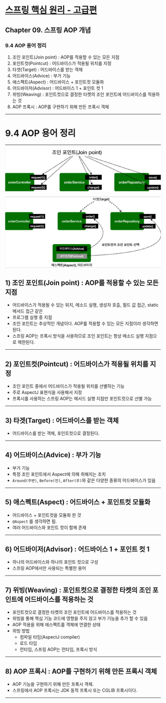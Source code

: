 # <a href = "../README.md" target="_blank">스프링 핵심 원리 - 고급편</a>
## Chapter 09. 스프링 AOP 개념
### 9.4 AOP 용어 정리
1) 조인 포인트(Join point) : AOP를 적용할 수 있는 모든 지점
2) 포인트컷(Pointcut) : 어드바이스가 적용될 위치를 지정
3) 타겟(Target) : 어드바이스를 받는 객체
4) 어드바이스(Advice) : 부가 기능
5) 애스펙트(Aspect) : 어드바이스 + 포인트컷 모듈화
6) 어드바이저(Advisor) : 어드바이스 1 + 포인트 컷 1
7) 위빙(Weaving) : 포인트컷으로 결정한 타켓의 조인 포인트에 어드바이스를 적용하는 것
8) AOP 프록시 : AOP를 구현하기 위해 만든 프록시 객체

---

# 9.4 AOP 용어 정리

---

![join_point](img/join_point.png)

![img.png](img/spring-aop.png)

## 1) 조인 포인트(Join point) : AOP를 적용할 수 있는 모든 지점
- 어드바이스가 적용될 수 있는 위치, 메소드 실행, 생성자 호출, 필드 값 접근, static 메서드 접근 같은
- 프로그램 실행 중 지점
- 조인 포인트는 추상적인 개념이다. AOP를 적용할 수 있는 모든 지점이라 생각하면 된다.
- 스프링 AOP는 프록시 방식을 사용하므로 조인 포인트는 항상 메소드 실행 지점으로 제한된다.

---

## 2) 포인트컷(Pointcut) : 어드바이스가 적용될 위치를 지정
- 조인 포인트 중에서 어드바이스가 적용될 위치를 선별하는 기능
- 주로 AspectJ 표현식을 사용해서 지정
- 프록시를 사용하는 스프링 AOP는 메서드 실행 지점만 포인트컷으로 선별 가능

---

## 3) 타겟(Target) : 어드바이스를 받는 객체
- 어드바이스를 받는 객체, 포인트컷으로 결정된다.

---

## 4) 어드바이스(Advice) : 부가 기능
- 부가 기능
- 특정 조인 포인트에서 Aspect에 의해 취해지는 조치
- `Around(주변)`, `Before(전)`, `After(후)`와 같은 다양한 종류의 어드바이스가 있음

---

## 5) 애스펙트(Aspect) : 어드바이스 + 포인트컷 모듈화
- 어드바이스 + 포인트컷을 모듈화 한 것
- `@Aspect` 를 생각하면 됨.
- 여러 어드바이스와 포인트 컷이 함께 존재

---

## 6) 어드바이저(Advisor) : 어드바이스 1 + 포인트 컷 1
- 하나의 어드바이스와 하나의 포인트 컷으로 구성
- 스프링 AOP에서만 사용되는 특별한 용어

---

## 7) 위빙(Weaving) : 포인트컷으로 결정한 타켓의 조인 포인트에 어드바이스를 적용하는 것
- 포인트컷으로 결정한 타켓의 조인 포인트에 어드바이스를 적용하는 것
- 위빙을 통해 핵심 기능 코드에 영향을 주지 않고 부가 기능을 추가 할 수 있음
- AOP 적용을 위해 애스펙트를 객체에 연결한 상태
- 위빙 방법
  - 컴파일 타임(AspectJ compiler)
  - 로드 타임
  - 런타임, 스프링 AOP는 런타임, 프록시 방식

---

## 8) AOP 프록시 : AOP를 구현하기 위해 만든 프록시 객체
- AOP 기능을 구현하기 위해 만든 프록시 객체.
- 스프링에서 AOP 프록시는 JDK 동적 프록시 또는 CGLIB 프록시이다.

---
